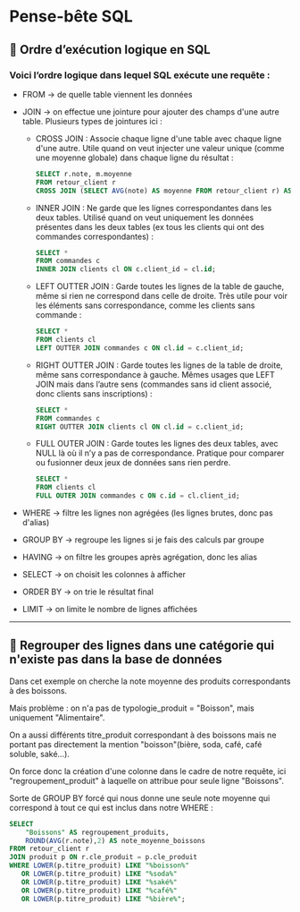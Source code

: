 # Pense-bête SQL

## 🧱 Ordre d’exécution logique en SQL

### Voici l’ordre logique dans lequel SQL exécute une requête :

- FROM → de quelle table viennent les données
  
- JOIN → on effectue une jointure pour ajouter des champs d'une autre table. Plusieurs types de jointures ici :
  
   - CROSS JOIN : Associe chaque ligne d'une table avec chaque ligne d'une autre. Utile quand on veut injecter une valeur unique (comme une moyenne globale) dans  chaque ligne du résultat :
     ```sql
     SELECT r.note, m.moyenne
     FROM retour_client r
     CROSS JOIN (SELECT AVG(note) AS moyenne FROM retour_client r) AS m;
     ```
     
  - INNER JOIN : Ne garde que les lignes correspondantes dans les deux tables. Utilisé quand on veut uniquement les données présentes dans les deux tables (ex tous les clients qui ont des commandes correspondantes) :
     ```sql
     SELECT *
     FROM commandes c
     INNER JOIN clients cl ON c.client_id = cl.id;
     ```

  - LEFT OUTTER JOIN : Garde toutes les lignes de la table de gauche, même si rien ne correspond dans celle de droite. Très utile pour voir les éléments sans correspondance, comme les clients sans commande :
    ```sql
    SELECT *  
    FROM clients cl  
    LEFT OUTTER JOIN commandes c ON cl.id = c.client_id;
    ```

  - RIGHT OUTTER JOIN : Garde toutes les lignes de la table de droite, même sans correspondance à gauche. Mêmes usages que LEFT JOIN mais dans l’autre sens (commandes sans id client associé, donc clients sans inscriptions) :
    ```sql
    SELECT *
    FROM commandes c
    RIGHT OUTTER JOIN clients cl ON cl.id = c.client_id;
    ```

  - FULL OUTER JOIN : Garde toutes les lignes des deux tables, avec NULL là où il n’y a pas de correspondance. Pratique pour comparer ou fusionner deux jeux de données sans rien perdre.
    ```sql
    SELECT *
    FROM clients cl
    FULL OUTER JOIN commandes c ON c.id = cl.client_id;
    ```

- WHERE → filtre les lignes non agrégées (les lignes brutes, donc pas d'alias)
  
- GROUP BY → regroupe les lignes si je fais des calculs par groupe
  
- HAVING → on filtre les groupes après agrégation, donc les alias
  
- SELECT → on choisit les colonnes à afficher
  
- ORDER BY → on trie le résultat final
  
- LIMIT → on limite le nombre de lignes affichées

---

## 🧱 Regrouper des lignes dans une catégorie qui n'existe pas dans la base de données 

Dans cet exemple on cherche la note moyenne des produits correspondants à des boissons.

Mais problème : on n'a pas de typologie_produit = "Boisson", mais uniquement "Alimentaire".

On a aussi différents titre_produit correspondant à des boissons mais ne portant pas directement la mention "boisson"(bière, soda, café, café soluble, saké...).

On force donc la création d'une colonne dans le cadre de notre requête, ici "regroupement_produit" à laquelle on attribue pour seule ligne "Boissons".

Sorte de GROUP BY forcé qui nous donne une seule note moyenne qui correspond à tout ce qui est inclus dans notre WHERE :

```sql
SELECT
    "Boissons" AS regroupement_produits,
    ROUND(AVG(r.note),2) AS note_moyenne_boissons  
FROM retour_client r
JOIN produit p ON r.cle_produit = p.cle_produit
WHERE LOWER(p.titre_produit) LIKE "%boisson%"
   OR LOWER(p.titre_produit) LIKE "%soda%"
   OR LOWER(p.titre_produit) LIKE "%saké%"
   OR LOWER(p.titre_produit) LIKE "%café%"
   OR LOWER(p.titre_produit) LIKE "%bière%";
```

